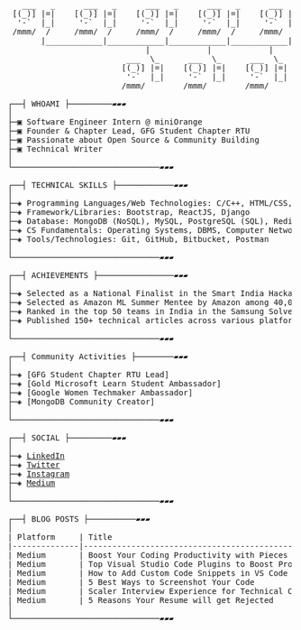 <pre>
   ___   _      ___   _      ___   _      ___   _      ___   _   
 [(_)] |=|    [(_)] |=|    [(_)] |=|    [(_)] |=|    [(_)] |=|  
  '-`  |_|     '-`  |_|     '-`  |_|     '-`  |_|     '-`  |_|  
 /mmm/  /     /mmm/  /     /mmm/  /     /mmm/  /     /mmm/  /   
       |____________|____________|____________|____________|      
                             |            |            |          
                         ___  \_      ___  \_      ___  \_       
                        [(_)] |=|    [(_)] |=|    [(_)] |=|      
                         '-`  |_|     '-`  |_|     '-`  |_|      
                        /mmm/        /mmm/        /mmm/          

┌──┤ WHOAMI ├─────────▰▰▰
│
├─▣ Software Engineer Intern @ miniOrange
├─▣ Founder & Chapter Lead, GFG Student Chapter RTU
├─▣ Passionate about Open Source & Community Building
├─▣ Technical Writer
│
└───────────────────────────────▰▰▰

┌──┤ TECHNICAL SKILLS ├────────────▰▰▰
│
├─◈ Programming Languages/Web Technologies: C/C++, HTML/CSS, JavaScript, Python
├─◈ Framework/Libraries: Bootstrap, ReactJS, Django 
├─◈ Database: MongoDB (NoSQL), MySQL, PostgreSQL (SQL), Redis
├─◈ CS Fundamentals: Operating Systems, DBMS, Computer Networking, Object Oriented Programming
├─◈ Tools/Technologies: Git, GitHub, Bitbucket, Postman 
│
└───────────────────────────────▰▰▰

┌──┤ ACHIEVEMENTS ├────────────────▰▰▰
│
├─◈ Selected as a National Finalist in the Smart India Hackathon organized by MHRD among 44,000+ teams.
├─◈ Selected as Amazon ML Summer Mentee by Amazon among 40,000+ participants.
├─◈ Ranked in the top 50 teams in India in the Samsung Solve for Tomorrow Hackathon among 18,000+ teams.
├─◈ Published 150+ technical articles across various platforms, with 50,000+ views.
│
└───────────────────────────────▰▰▰

┌──┤ Community Activities ├────────▰▰▰
│
├─◈ [GFG Student Chapter RTU Lead]
├─◈ [Gold Microsoft Learn Student Ambassador]
├─◈ [Google Women Techmaker Ambassador]
├─◈ [MongoDB Community Creator]
│
└───────────────────────────────▰▰▰

┌──┤ SOCIAL ├─────────▰▰▰
│
├─◈ <a href="https://www.linkedin.com/in/bhartik021">LinkedIn</a>
├─◈ <a href="https://twitter.com/bhartik021">Twitter</a>
├─◈ <a href="https://www.instagram.com/bhartik021/">Instagram</a>
├─◈ <a href="https://medium.com/@bhartik021">Medium</a>
│
└───────────────────────────────▰▰▰

┌──┤ BLOG POSTS ├──────────▰▰▰
│
| Platform     | Title                                                                     |   Link    |
|--------------|---------------------------------------------------------------------------|-----------|
| Medium       | Boost Your Coding Productivity with Pieces - AI for Developers            | <a href="https://medium.com/@bhartik021/boost-your-coding-productivity-with-pieces-ai-for-developers-eddc46a8f6ab">Read more</a> |
| Medium       | Top Visual Studio Code Plugins to Boost Productivity and Workflow in 2023 | <a href="https://medium.com/@bhartik021/productivity-tools-to-improve-your-developer-workflow-ecf8e9e097b8">Read more</a> |
| Medium       | How to Add Custom Code Snippets in VS Code                                | <a href="https://medium.com/@bhartik021/how-to-add-custom-code-snippets-in-vs-code-add-your-own-vs-code-snippets-6d37d70af24f">Read more</a> |
| Medium       | 5 Best Ways to Screenshot Your Code                                       | <a href="https://medium.com/@bhartik021/5-best-ways-to-screenshot-your-code-74459471a25f">Read more</a> |
| Medium       | Scaler Interview Experience for Technical Content Writer                  | <a href="https://medium.com/@bhartik021/scaler-interview-experience-for-technical-content-writer-646b38394416">Read more</a> |
| Medium       | 5 Reasons Your Resume will get Rejected                                   | <a href="https://medium.com/@bhartik021/5-reasons-your-resume-will-get-rejected-cc78993c1343">Read more</a> |
│
└───────────────────────────────▰▰▰

</pre>
